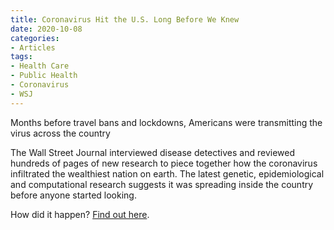 ```yaml
---
title: Coronavirus Hit the U.S. Long Before We Knew
date: 2020-10-08
categories:
- Articles
tags:
- Health Care
- Public Health
- Coronavirus
- WSJ
---
```

Months before travel bans and lockdowns, Americans were transmitting the virus across the country

The Wall Street Journal interviewed disease detectives and reviewed hundreds of pages of new research to piece together how the coronavirus infiltrated the wealthiest nation on earth. The latest genetic, epidemiological and computational research suggests it was spreading inside the country before anyone started looking.

How did it happen? [Find out here](https://www.wsj.com/graphics/when-did-covid-hit-earliest-death/).
